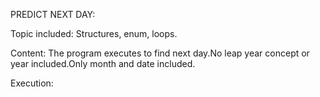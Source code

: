 PREDICT NEXT DAY:

Topic included:
Structures, enum, loops.

Content:
The program executes to find next day.No leap year concept or year included.Only month and date included.

Execution:

